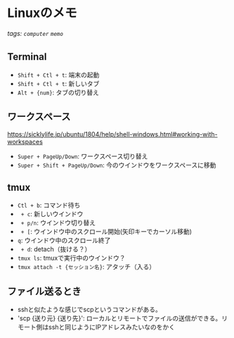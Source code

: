 # Linuxのメモ

###### tags: `computer` `memo`

## Terminal
* `Shift + Ctl + t`: 端末の起動
* `Shift + Ctl + t`: 新しいタブ
* `Alt + {num}`: タブの切り替え

## ワークスペース
https://sicklylife.jp/ubuntu/1804/help/shell-windows.html#working-with-workspaces
* `Super + PageUp/Down`: ワークスペース切り替え
* `Super + Shift + PageUp/Down`: 今のウインドウをワークスペースに移動

## tmux
* `Ctl + b`: コマンド待ち
* ` + c`: 新しいウインドウ
* ` + p/n`: ウインドウ切り替え
* ` + [`: ウインドウ中のスクロール開始(矢印キーでカーソル移動)
* `q`: ウインドウ中のスクロール終了
* ` + d`: detach（抜ける？）
* `tmux ls`: tmuxで実行中のウインドウ？
* `tmux attach -t {セッション名}`: アタッチ（入る）

## ファイル送るとき
* sshと似たような感じでscpというコマンドがある。
* 'scp {送り元} {送り先}': ローカルとリモートでファイルの送信ができる。リモート側はsshと同じようにIPアドレスみたいなのをかく
